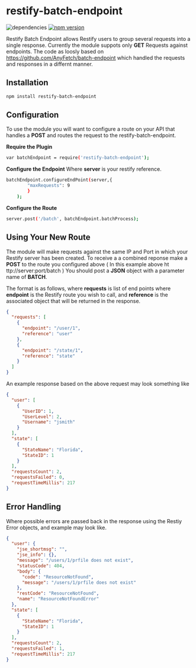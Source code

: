 # restify-batch-endpoint
![dependencies](https://david-dm.org/hansenwebco/restify-batch-endpoint.svg)
[![npm version](https://badge.fury.io/js/restify-batch-endpoint.svg)](https://badge.fury.io/js/restify-batch-endpoint)

Restify Batch Endpoint allows Restify users to group several requests into a single response.  Currently the module suppots only **GET** Requests against endpoints.  The code as loosly based on https://github.com/AnyFetch/batch-endpoint which handled the requests and responses in a differnt manner.

## Installation
```sh
npm install restify-batch-endpoint
```

## Configuration

To use the module you will want to configure a route on your API that handles a **POST** and routes the request to the restify-batch-endpoint.

**Require the Plugin**
```sh
var batchEndpoint = require('restify-batch-endpoint');
```

**Configure the Endpoint**
Where **server** is your restify reference.
```sh
batchEndpoint.configureEndPoint(server,{
        "maxRequests": 9
        }
    );
```
**Configure the Route**
```sh
server.post('/batch', batchEndpoint.batchProcess);
```

## Using Your New Route
The module will make requests against the same IP and Port in which your Restify server has been created.  To receive a a combined reponse make a **POST** to the route you configured above ( In this example above ht&#8203;ttp://server:port/batch ) You should post a **JSON** object with a parameter name of **BATCH**.

The format is as follows, where **requests** is list of end points where **endpoint** is the Restify route you wish to call, and **reference** is the associated object that will be returned in the response.

```json
{
  "requests": [
    {
      "endpoint": "/user/1",
      "reference": "user"
    },
    {
      "endpoint": "/state/1",
      "reference": "state"
    }
  ]
}
```

An example response based on the above request may look something like
```json
{
  "user": [
    {
      "UserID": 1,
      "UserLevel": 2,
      "Username": "jsmith"
    }
  ],
  "state": [
    {
      "StateName": "Florida",
      "StateID": 1
    }
  ],
  "requestsCount": 2,
  "requestsFailed": 0,
  "requestTimeMillis": 217
}
```
## Error Handling
Where possible errors are passed back in the response using the Restiy Error objects, and example may look like.
```json
{
  "user": {
    "jse_shortmsg": "",
    "jse_info": {},
    "message": "/users/1/prfile does not exist",
    "statusCode": 404,
    "body": {
      "code": "ResourceNotFound",
      "message": "/users/1/prfile does not exist"
    },
    "restCode": "ResourceNotFound",
    "name": "ResourceNotFoundError"
  },
  "state": [
    {
      "StateName": "Florida",
      "StateID": 1
    }
  ],
  "requestsCount": 2,
  "requestsFailed": 1,
  "requestTimeMillis": 217
}
```
